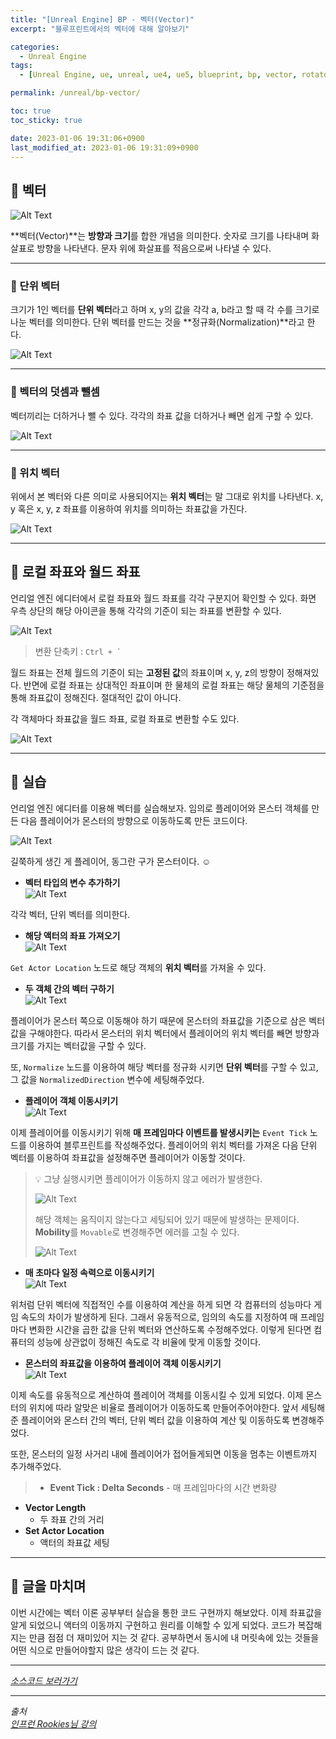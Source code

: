 ```yaml
---
title: "[Unreal Engine] BP - 벡터(Vector)"
excerpt: "블루프린트에서의 벡터에 대해 알아보기"

categories:
  - Unreal Engine
tags:
  - [Unreal Engine, ue, unreal, ue4, ue5, blueprint, bp, vector, rotator]

permalink: /unreal/bp-vector/

toc: true
toc_sticky: true

date: 2023-01-06 19:31:06+0900
last_modified_at: 2023-01-06 19:31:09+0900
---
```


## 👻 벡터
![Alt Text](/assets/images/posts_img/engines/unreal/blueprint/vector-rotator/bp-vector/vector1.jpg)   

**벡터(Vector)**는 **방향과 크기**를 합한 개념을 의미한다. 숫자로 크기를 나타내며 화살표로 방향을 나타낸다. 문자 위에 화살표를 적음으로써 나타낼 수 있다.

***

### 🌱 단위 벡터
크기가 1인 벡터를 **단위 벡터**라고 하며 x, y의 값을 각각 a, b라고 할 때 각 수를 크기로 나눈 벡터를 의미한다. 단위 벡터를 만드는 것을 **정규화(Normalization)**라고 한다.

![Alt Text](/assets/images/posts_img/engines/unreal/blueprint/vector-rotator/bp-vector/vector2.jpg)   

***

### 🌱 벡터의 덧셈과 뺄셈
벡터끼리는 더하거나 뺄 수 있다. 각각의 좌표 값을 더하거나 빼면 쉽게 구할 수 있다.

![Alt Text](/assets/images/posts_img/engines/unreal/blueprint/vector-rotator/bp-vector/vector3.jpg)   

***

### 🌱 위치 벡터
위에서 본 벡터와 다른 의미로 사용되어지는 **위치 벡터**는 말 그대로 위치를 나타낸다. x, y 혹은 x, y, z 좌표를 이용하여 위치를 의미하는 좌표값을 가진다.

![Alt Text](/assets/images/posts_img/engines/unreal/blueprint/vector-rotator/bp-vector/vector4.jpg)   

***

## 👻 로컬 좌표와 월드 좌표
언리얼 엔진 에디터에서 로컬 좌표와 월드 좌표를 각각 구분지어 확인할 수 있다. 화면 우측 상단의 해당 아이콘을 통해 각각의 기준이 되는 좌표를 변환할 수 있다.

![Alt Text](/assets/images/posts_img/engines/unreal/blueprint/vector-rotator/bp-vector/local-world.PNG)   

> 변환 단축키 : ```Ctrl + ` ```

월드 좌표는 전체 월드의 기준이 되는 **고정된 값**의 좌표이며 x, y, z의 방향이 정해져있다. 반면에 로컬 좌표는 상대적인 좌표이며 한 물체의 로컬 좌표는 해당 물체의 기준점을 통해 좌표값이 정해진다. 절대적인 값이 아니다.

각 객체마다 좌표값을 월드 좌표, 로컬 좌표로 변환할 수도 있다.

![Alt Text](/assets/images/posts_img/engines/unreal/blueprint/vector-rotator/bp-vector/location.PNG)   

***

## 👻 실습
언리얼 엔진 에디터를 이용해 벡터를 실습해보자. 임의로 플레이어와 몬스터 객체를 만든 다음 플레이어가 몬스터의 방향으로 이동하도록 만든 코드이다.

![Alt Text](/assets/images/posts_img/engines/unreal/blueprint/vector-rotator/bp-vector/player-monster.PNG)   

길쭉하게 생긴 게 플레이어, 동그란 구가 몬스터이다. ☺

- **벡터 타입의 변수 추가하기**   
![Alt Text](/assets/images/posts_img/engines/unreal/blueprint/vector-rotator/bp-vector/variable.PNG)   

각각 벡터, 단위 벡터를 의미한다.

- **해당 액터의 좌표 가져오기**   
![Alt Text](/assets/images/posts_img/engines/unreal/blueprint/vector-rotator/bp-vector/get-actor-location.PNG)   

``` Get Actor Location ``` 노드로 해당 객체의 **위치 벡터**를 가져올 수 있다.

- **두 객체 간의 벡터 구하기**   
![Alt Text](/assets/images/posts_img/engines/unreal/blueprint/vector-rotator/bp-vector/get-direction.PNG)   

플레이어가 몬스터 쪽으로 이동해야 하기 때문에 몬스터의 좌표값을 기준으로 삼은 벡터값을 구해야한다. 따라서 몬스터의 위치 벡터에서 플레이어의 위치 벡터를 빼면 방향과 크기를 가지는 벡터값을 구할 수 있다.

또, ``` Normalize ``` 노드를 이용하여 해당 벡터를 정규화 시키면 **단위 벡터**를 구할 수 있고, 그 값을 ``` NormalizedDirection ``` 변수에 세팅해주었다.

- **플레이어 객체 이동시키기**   
![Alt Text](/assets/images/posts_img/engines/unreal/blueprint/vector-rotator/bp-vector/event-tick.PNG)   

이제 플레이어를 이동시키기 위해 **매 프레임마다 이벤트를 발생시키는** ``` Event Tick ``` 노드를 이용하여 블루프린트를 작성해주었다. 플레이어의 위치 벡터를 가져온 다음 단위 벡터를 이용하여 좌표값을 설정해주면 플레이어가 이동할 것이다.

> 💡 그냥 실행시키면 플레이어가 이동하지 않고 에러가 발생한다.   
>
> ![Alt Text](/assets/images/posts_img/engines/unreal/blueprint/vector-rotator/bp-vector/movable-error.PNG)   
>
> 해당 객체는 움직이지 않는다고 세팅되어 있기 때문에 발생하는 문제이다. **Mobility**를 ``` Movable ```로 변경해주면 에러를 고칠 수 있다.
>
> ![Alt Text](/assets/images/posts_img/engines/unreal/blueprint/vector-rotator/bp-vector/movable.PNG)   

- **매 초마다 일정 속력으로 이동시키기**   
![Alt Text](/assets/images/posts_img/engines/unreal/blueprint/vector-rotator/bp-vector/event-tick-speed.PNG)   

위처럼 단위 벡터에 직접적인 수를 이용하여 계산을 하게 되면 각 컴퓨터의 성능마다 게임 속도의 차이가 발생하게 된다. 그래서 유동적으로, 임의의 속도를 지정하여 매 프레임마다 변화한 시간을 곱한 값을 단위 벡터와 연산하도록 수정해주었다. 이렇게 된다면 컴퓨터의 성능에 상관없이 정해진 속도로 각 비율에 맞게 이동할 것이다.

- **몬스터의 좌표값을 이용하여 플레이어 객체 이동시키기**   
![Alt Text](/assets/images/posts_img/engines/unreal/blueprint/vector-rotator/bp-vector/tick2.PNG)   

이제 속도를 유동적으로 계산하여 플레이어 객체를 이동시킬 수 있게 되었다. 이제 몬스터의 위치에 따라 알맞은 비율로 플레이어가 이동하도록 만들어주어야한다. 앞서 세팅해 준 플레이어와 몬스터 간의 벡터, 단위 벡터 값을 이용하여 계산 및 이동하도록 변경해주었다.

또한, 몬스터의 일정 사거리 내에 플레이어가 접어들게되면 이동을 멈추는 이벤트까지 추가해주었다.

> - **Event Tick : Delta Seconds**
    - 매 프레임마다의 시간 변화량
- **Vector Length**
    - 두 좌표 간의 거리
- **Set Actor Location**
    - 액터의 좌표값 세팅

***

## 👻 글을 마치며
이번 시간에는 벡터 이론 공부부터 실습을 통한 코드 구현까지 해보았다. 이제 좌표값을 알게 되었으니 액터의 이동까지 구현하고 원리를 이해할 수 있게 되었다. 코드가 복잡해지는 만큼 점점 더 재미있어 지는 것 같다. 공부하면서 동시에 내 머릿속에 있는 것들을 어떤 식으로 만들어야할지 많은 생각이 드는 것 같다.

***

_[소스코드 보러가기](https://github.com/choi-dan-di/study_ue/tree/main/UE5/vector-rotator/BP_Vector)_

***

_출처_   
_[인프런 Rookies님 강의](https://inf.run/TSqC)_   